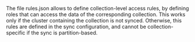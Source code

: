 The file rules.json allows to define collection-level access rules, by defining roles that can access the data of the corresponding collection.
This works only if the cluster containing the collection is not synced. Otherwise, this rules are defined in the sync configuration, and cannot be collection-specific if the sync is partition-based.